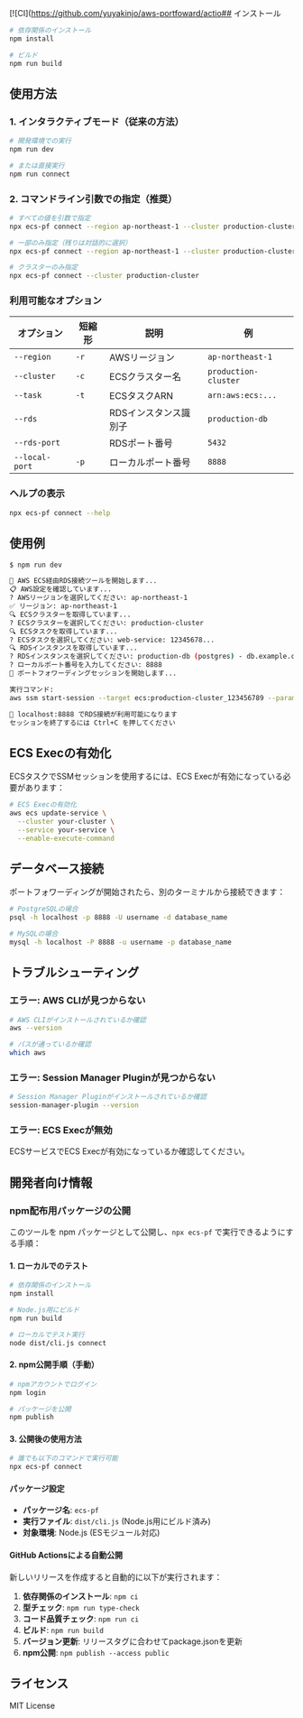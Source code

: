 [![CI](https://github.com/yuyakinjo/aws-portfoward/actio## インストール

```bash
# 依存関係のインストール
npm install

# ビルド
npm run build
```

## 使用方法

### 1. インタラクティブモード（従来の方法）

```bash
# 開発環境での実行
npm run dev

# または直接実行
npm run connect
```

### 2. コマンドライン引数での指定（推奨）

```bash
# すべての値を引数で指定
npx ecs-pf connect --region ap-northeast-1 --cluster production-cluster --task arn:aws:ecs:ap-northeast-1:123456789:task/production-cluster/abcdef123456 --rds production-db --rds-port 5432 --local-port 8888

# 一部のみ指定（残りは対話的に選択）
npx ecs-pf connect --region ap-northeast-1 --cluster production-cluster

# クラスターのみ指定
npx ecs-pf connect --cluster production-cluster
```

### 利用可能なオプション

| オプション | 短縮形 | 説明 | 例 |
|-----------|-------|------|-------|
| `--region` | `-r` | AWSリージョン | `ap-northeast-1` |
| `--cluster` | `-c` | ECSクラスター名 | `production-cluster` |
| `--task` | `-t` | ECSタスクARN | `arn:aws:ecs:...` |
| `--rds` | | RDSインスタンス識別子 | `production-db` |
| `--rds-port` | | RDSポート番号 | `5432` |
| `--local-port` | `-p` | ローカルポート番号 | `8888` |

### ヘルプの表示

```bash
npx ecs-pf connect --help
```

## 使用例

```bash
$ npm run dev

🚀 AWS ECS経由RDS接続ツールを開始します...
📋 AWS設定を確認しています...
? AWSリージョンを選択してください: ap-northeast-1
✅ リージョン: ap-northeast-1
🔍 ECSクラスターを取得しています...
? ECSクラスターを選択してください: production-cluster
🔍 ECSタスクを取得しています...
? ECSタスクを選択してください: web-service: 12345678...
🔍 RDSインスタンスを取得しています...
? RDSインスタンスを選択してください: production-db (postgres) - db.example.com:5432
? ローカルポート番号を入力してください: 8888
🚀 ポートフォワーディングセッションを開始します...

実行コマンド:
aws ssm start-session --target ecs:production-cluster_123456789 --parameters {"host":["db.example.com"],"portNumber":["5432"],"localPortNumber":["8888"]} --document-name AWS-StartPortForwardingSessionToRemoteHost

🎯 localhost:8888 でRDS接続が利用可能になります
セッションを終了するには Ctrl+C を押してください
```

## ECS Execの有効化

ECSタスクでSSMセッションを使用するには、ECS Execが有効になっている必要があります：

```bash
# ECS Execの有効化
aws ecs update-service \
  --cluster your-cluster \
  --service your-service \
  --enable-execute-command
```

## データベース接続

ポートフォワーディングが開始されたら、別のターミナルから接続できます：

```bash
# PostgreSQLの場合
psql -h localhost -p 8888 -U username -d database_name

# MySQLの場合
mysql -h localhost -P 8888 -u username -p database_name
```

## トラブルシューティング

### エラー: AWS CLIが見つからない
```bash
# AWS CLIがインストールされているか確認
aws --version

# パスが通っているか確認
which aws
```

### エラー: Session Manager Pluginが見つからない
```bash
# Session Manager Pluginがインストールされているか確認
session-manager-plugin --version
```

### エラー: ECS Execが無効
ECSサービスでECS Execが有効になっているか確認してください。

## 開発者向け情報

### npm配布用パッケージの公開

このツールを npm パッケージとして公開し、`npx ecs-pf` で実行できるようにする手順：

#### 1. ローカルでのテスト
```bash
# 依存関係のインストール
npm install

# Node.js用にビルド
npm run build

# ローカルでテスト実行
node dist/cli.js connect
```

#### 2. npm公開手順（手動）
```bash
# npmアカウントでログイン
npm login

# パッケージを公開
npm publish
```

#### 3. 公開後の使用方法
```bash
# 誰でも以下のコマンドで実行可能
npx ecs-pf connect
```

#### パッケージ設定
- **パッケージ名**: `ecs-pf`
- **実行ファイル**: `dist/cli.js` (Node.js用にビルド済み)
- **対象環境**: Node.js (ESモジュール対応)

#### GitHub Actionsによる自動公開

新しいリリースを作成すると自動的に以下が実行されます：

1. **依存関係のインストール**: `npm ci`
2. **型チェック**: `npm run type-check`
3. **コード品質チェック**: `npm run ci`
4. **ビルド**: `npm run build`
5. **バージョン更新**: リリースタグに合わせてpackage.jsonを更新
6. **npm公開**: `npm publish --access public`


## ライセンス

MIT License
